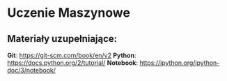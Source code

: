 # Uczenie Maszynowe

## Materiały uzupełniające:

**Git**: https://git-scm.com/book/en/v2
**Python**: https://docs.python.org/2/tutorial/
**Notebook**: https://ipython.org/ipython-doc/3/notebook/
